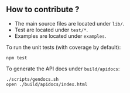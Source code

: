 ## How to contribute ?

- The main source files are located under `lib/`.
- Test are located under `test/*`.
- Examples are located under `examples`.

To run the unit tests (with coverage by default):

    npm test

To generate the API docs under `build/apidocs`:

    ./scripts/gendocs.sh
    open ./build/apidocs/index.html
